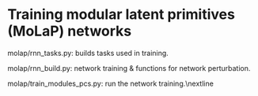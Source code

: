 # Training modular latent primitives (MoLaP) networks

molap/rnn_tasks.py: builds tasks used in training.

molap/rnn_build.py: network training & functions for network perturbation.

molap/train_modules_pcs.py: run the network training.\nextline
